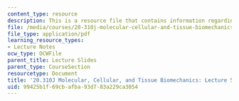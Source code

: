 ```yaml
---
content_type: resource
description: This is a resource file that contains information regarding lecture 5.
file: /media/courses/20-310j-molecular-cellular-and-tissue-biomechanics-spring-2015/99425b1f69cbafba93d783a229ca3054_MIT20_310JS15_Lecture5.pdf
file_type: application/pdf
learning_resource_types:
- Lecture Notes
ocw_type: OCWFile
parent_title: Lecture Slides
parent_type: CourseSection
resourcetype: Document
title: '20.310J Molecular, Cellular, and Tissue Biomechanics: Lecture 5'
uid: 99425b1f-69cb-afba-93d7-83a229ca3054
---
```

